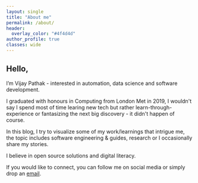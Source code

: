 ```yaml
---
layout: single
title: "About me"
permalink: /about/
header:
  overlay_color: "#4f4d4d"
author_profile: true
classes: wide
---
```


## Hello,
<i class="fas fa-code"></i> I’m Vijay Pathak - interested in automation, data science and software development.

<i class="fas fa-graduation-cap"></i> I graduated with honours in Computing from London Met in 2019, I wouldn't say I spend most of time learing new tech but rather learn-through-experience or fantasizing the next big discovery - it didn't happen of course.

<i class="fas fa-book"></i>
 In this blog, I try to visualize some of my work/learnings that intrigue me, the topic includes software engineering &#38; guides, research or I occasionally share my stories.

<i class="fas fa-heart"></i> I believe in open source solutions and digital literacy.


<i class="fas fa-envelope"></i> If you would like to connect, you can follow me on social media or simply drop an <a href="mailto:vijay@vijaypathak.com.np" target="_blank">email</a>.